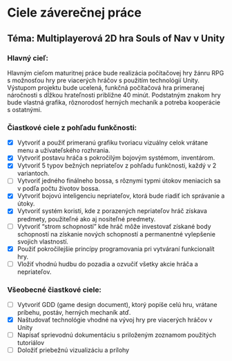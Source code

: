 # Ciele záverečnej práce

## Téma: Multiplayerová 2D hra Souls of  Nav v Unity

### Hlavný cieľ:

Hlavným cieľom maturitnej práce bude realizácia počítačovej hry žánru RPG s možnosťou hry pre viacerých hráčov s použitím technológií Unity. Výstupom projektu bude ucelená, funkčná počítačová hra primeranej náročnosti s dĺžkou hrateľnosti približne 40 minút. Podstatným znakom hry bude vlastná grafika, rôznorodosť herných mechaník a potreba kooperácie s ostatnými.

### Čiastkové ciele z pohľadu funkčnosti:

- [x] Vytvoriť a použiť primeranú grafiku tvoriacu vizuálny celok vrátane menu a užívateľského rozhrania.
- [x] Vytvoriť postavu hráča s pokročilým bojovým systémom, inventárom.
- [x] Vytvoriť 5 typov bežných nepriateľov z pohľadu funkčnosti, každý v 2 variantoch.
- [ ] Vytvoriť jedného finálneho bossa, s rôznymi typmi útokov meniacich sa v podľa počtu životov bossa.
- [x] Vytvoriť bojovú inteligenciu nepriateľov, ktorá bude riadiť ich správanie a útoky.
- [x] Vytvoriť systém koristi, kde z porazených nepriateľov hráč získava predmety, použiteľné ako aj nositeľné predmety.
- [ ] Vytvoriť “strom schopností” kde hráč môže investovať získané body schopností na získanie nových schopností a permanentné vylepšenie svojich vlastností.
- [x] Použiť pokročilejšie princípy programovania pri vytváraní funkcionalít hry.
- [ ] Vložiť vhodnú hudbu do pozadia a ozvučiť všetky akcie hráča a nepriateľov.

### Všeobecné čiastkové ciele:

- [ ] Vytvoriť GDD (game design document), ktorý popíše celú hru, vrátane príbehu, postáv, herných mechaník atď.
- [x] Naštudovať technológie vhodné na vývoj hry pre viacerých hráčov v Unity
- [ ] Napísať sprievodnú dokumentáciu s priloženým zoznamom použitých tutoriálov
- [ ] Doložiť priebežnú vizualizáciu a prílohy